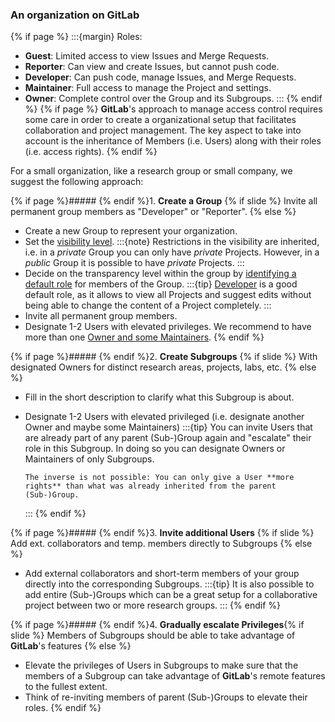 ### An organization on **GitLab**

{% if page %}
:::{margin} <i class="fab fa-gitlab"></i> Roles:
  - **Guest**: Limited access to view Issues and Merge Requests.
  - **Reporter**: Can view and create Issues, but cannot push code.
  - **Developer**: Can push code, manage Issues, and Merge Requests.
  - **Maintainer**: Full access to manage the Project and settings.
  - **Owner**: Complete control over the Group and its Subgroups.
:::
{% endif %}
{% if page %}
**GitLab**'s approach to manage access control requires some care in order to create a organizational setup that facilitates collaboration and project management.
The key aspect to take into account is the inheritance of Members (i.e. Users) along with their roles (i.e. access rights).
{% endif %}

For a small organization, like a research group or small company, we suggest the following approach:

{% if page %}##### {% endif %}1. **Create a <i class="fas fa-people-group"></i> Group** {% if slide %} Invite all permanent group members as "Developer" or "Reporter".
{% else %}
  - Create a new Group to represent your organization.
  - Set the [visibility level](https://docs.gitlab.com/ee/user/public_access.html).
    :::{note}
    Restrictions in the visibility are inherited, i.e. in a _private_ Group you can only have _private_ Projects.
    However, in a _public_ Group it is possible to have _private_ Projects.
    :::
  - Decide on the transparency level within the group by [identifying a default role](https://docs.gitlab.com/ee/user/permissions.html) for members of the Group.
    :::{tip}
    [Developer](https://docs.gitlab.com/ee/user/permissions.html#repository) is a good default role, as it allows to view all Projects and suggest edits without being able to change the content of a Project completely.
    :::
  - Invite all permanent group members.
  - Designate 1-2 Users with elevated privileges.
    We recommend to have more than one [Owner and some Maintainers](https://docs.gitlab.com/ee/user/permissions.html#repository).
{% endif %}

{% if page %}##### {% endif %}2. **Create <i class="fas fa-people-roof"></i> Subgroups** {% if slide %} With designated Owners for distinct research areas, projects, labs, etc.
{% else %}
  - Fill in the short description to clarify what this Subgroup is about.
  - Designate 1-2 Users with elevated privileged (i.e. designate another Owner and maybe some Maintainers)
    :::{tip}
    You can invite Users that are already part of any parent (Sub-)Group again and "escalate" their role in this Subgroup.
    In doing so you can designate Owners or Maintainers of only Subgroups.

    ```{note}
    The inverse is not possible: You can only give a User **more rights** than what was already inherited from the parent (Sub-)Group.
    ```
    :::
{% endif %}

{% if page %}##### {% endif %}3. **Invite additional <i class="fas fa-user"></i> Users** {% if slide %} Add ext. collaborators and temp. members directly to Subgroups
{% else %}
  - Add external collaborators and short-term members of your group directly into the corresponding Subgroups.
    :::{tip}
    It is also possible to add entire (Sub-)Groups which can be a great setup for a collaborative project between two or more research groups.
    :::
{% endif %}

{% if page %}##### {% endif %}4. **Gradually <i class="fas fa-universal-access"></i> escalate Privileges**{% if slide %} Members of Subgroups should be able to take advantage of **GitLab**'s features
{% else %}
  - Elevate the privileges of Users in Subgroups to make sure that the members of a Subgroup can take advantage of **GitLab**'s remote features to the fullest extent.
  - Think of re-inviting members of parent (Sub-)Groups to elevate their roles.
{% endif %}
